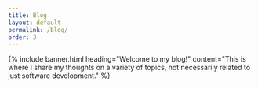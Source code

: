 ```yaml
---
title: Blog
layout: default
permalink: /blog/
order: 3
---
```


{% include banner.html heading="Welcome to my blog!" content="This is where I share my thoughts on a variety of topics, not necessarily related to just software development." %}

<article id="post-previews" class="banner container">
</article>